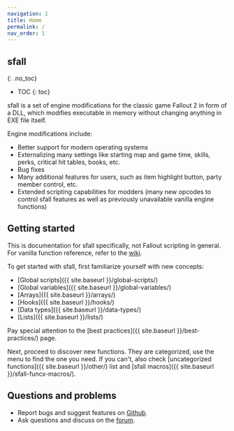 ```yaml
---
navigation: 1
title: Home
permalink: /
nav_order: 1
---
```



## sfall
{: .no_toc}

* TOC
{: toc}

sfall is a set of engine modifications for the classic game Fallout 2 in form of a DLL, which modifies executable in memory without changing anything in EXE file itself.

Engine modifications include:

* Better support for modern operating systems
* Externalizing many settings like starting map and game time, skills, perks, critical hit tables, books, etc.
* Bug fixes
* Many additional features for users, such as item highlight button, party member control, etc.
* Extended scripting capabilities for modders (many new opcodes to control sfall features as well as previously unavailable vanilla engine functions)

## Getting started

This is documentation for sfall specifically, not Fallout scripting in general. For vanilla function reference, refer to the [wiki](https://falloutmods.fandom.com/wiki/Fallout_1_and_Fallout_2_scripting_-_commands,_reference,_tutorials).

To get started with sfall, first familiarize yourself with new concepts:
* [Global scripts]({{ site.baseurl }}/global-scripts/)
* [Global variables]({{ site.baseurl }}/global-variables/)
* [Arrays]({{ site.baseurl }}/arrays/)
* [Hooks]({{ site.baseurl }}/hooks/)
* [Data types]({{ site.baseurl }}/data-types/)
* [Lists]({{ site.baseurl }}/lists/)

Pay special attention to the [best practices]({{ site.baseurl }}/best-practices/) page.

Next, proceed to discover new functions. They are categorized, use the menu to find the one you need. If you can't, also check [uncategorized functions]({{ site.baseurl }}/other/) list and [sfall macros]({{ site.baseurl }}/sfall-funcx-macros/).

## Questions and problems
* Report bugs and suggest features on [Github](https://github.com/phobos2077/sfall/issues).
* Ask questions and discuss on the [forum](http://nma-fallout.com/threads/fo2-engine-tweaks-sfall.178390/).
